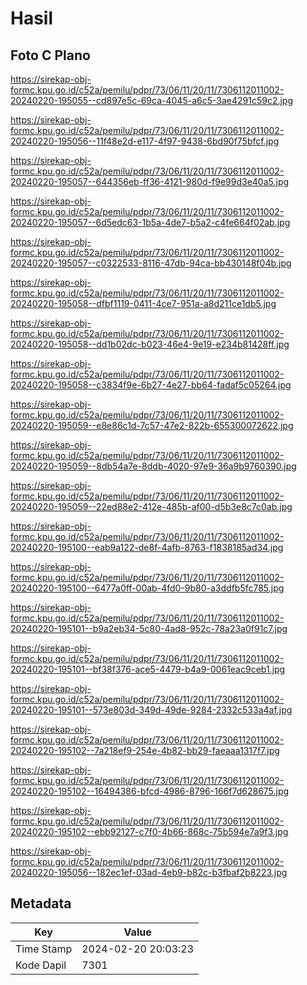 # Hasil

## Foto C Plano

https://sirekap-obj-formc.kpu.go.id/c52a/pemilu/pdpr/73/06/11/20/11/7306112011002-20240220-195055--cd897e5c-69ca-4045-a6c5-3ae4291c59c2.jpg

https://sirekap-obj-formc.kpu.go.id/c52a/pemilu/pdpr/73/06/11/20/11/7306112011002-20240220-195056--11f48e2d-e117-4f97-9438-6bd90f75bfcf.jpg

https://sirekap-obj-formc.kpu.go.id/c52a/pemilu/pdpr/73/06/11/20/11/7306112011002-20240220-195057--644356eb-ff36-4121-980d-f9e99d3e40a5.jpg

https://sirekap-obj-formc.kpu.go.id/c52a/pemilu/pdpr/73/06/11/20/11/7306112011002-20240220-195057--6d5edc63-1b5a-4de7-b5a2-c4fe664f02ab.jpg

https://sirekap-obj-formc.kpu.go.id/c52a/pemilu/pdpr/73/06/11/20/11/7306112011002-20240220-195057--c0322533-8116-47db-94ca-bb430148f04b.jpg

https://sirekap-obj-formc.kpu.go.id/c52a/pemilu/pdpr/73/06/11/20/11/7306112011002-20240220-195058--dfbf1119-0411-4ce7-951a-a8d211ce1db5.jpg

https://sirekap-obj-formc.kpu.go.id/c52a/pemilu/pdpr/73/06/11/20/11/7306112011002-20240220-195058--dd1b02dc-b023-46e4-9e19-e234b81428ff.jpg

https://sirekap-obj-formc.kpu.go.id/c52a/pemilu/pdpr/73/06/11/20/11/7306112011002-20240220-195058--c3834f9e-6b27-4e27-bb64-fadaf5c05264.jpg

https://sirekap-obj-formc.kpu.go.id/c52a/pemilu/pdpr/73/06/11/20/11/7306112011002-20240220-195059--e8e86c1d-7c57-47e2-822b-655300072622.jpg

https://sirekap-obj-formc.kpu.go.id/c52a/pemilu/pdpr/73/06/11/20/11/7306112011002-20240220-195059--8db54a7e-8ddb-4020-97e9-36a9b9760390.jpg

https://sirekap-obj-formc.kpu.go.id/c52a/pemilu/pdpr/73/06/11/20/11/7306112011002-20240220-195059--22ed88e2-412e-485b-af00-d5b3e8c7c0ab.jpg

https://sirekap-obj-formc.kpu.go.id/c52a/pemilu/pdpr/73/06/11/20/11/7306112011002-20240220-195100--eab9a122-de8f-4afb-8763-f1838185ad34.jpg

https://sirekap-obj-formc.kpu.go.id/c52a/pemilu/pdpr/73/06/11/20/11/7306112011002-20240220-195100--6477a0ff-00ab-4fd0-9b80-a3ddfb5fc785.jpg

https://sirekap-obj-formc.kpu.go.id/c52a/pemilu/pdpr/73/06/11/20/11/7306112011002-20240220-195101--b9a2eb34-5c80-4ad8-952c-78a23a0f91c7.jpg

https://sirekap-obj-formc.kpu.go.id/c52a/pemilu/pdpr/73/06/11/20/11/7306112011002-20240220-195101--bf38f376-ace5-4479-b4a9-0061eac9ceb1.jpg

https://sirekap-obj-formc.kpu.go.id/c52a/pemilu/pdpr/73/06/11/20/11/7306112011002-20240220-195101--573e803d-349d-49de-9284-2332c533a4af.jpg

https://sirekap-obj-formc.kpu.go.id/c52a/pemilu/pdpr/73/06/11/20/11/7306112011002-20240220-195102--7a218ef9-254e-4b82-bb29-faeaaa1317f7.jpg

https://sirekap-obj-formc.kpu.go.id/c52a/pemilu/pdpr/73/06/11/20/11/7306112011002-20240220-195102--16494386-bfcd-4986-8796-166f7d628675.jpg

https://sirekap-obj-formc.kpu.go.id/c52a/pemilu/pdpr/73/06/11/20/11/7306112011002-20240220-195102--ebb92127-c7f0-4b66-868c-75b594e7a9f3.jpg

https://sirekap-obj-formc.kpu.go.id/c52a/pemilu/pdpr/73/06/11/20/11/7306112011002-20240220-195056--182ec1ef-03ad-4eb9-b82c-b3fbaf2b8223.jpg


## Metadata

| Key        | Value               |
| ---------- | ------------------- |
| Time Stamp | 2024-02-20 20:03:23 |
| Kode Dapil | 7301                |



